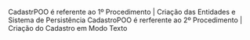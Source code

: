 CadastrPOO é referente ao 1º Procedimento | Criação das Entidades e Sistema de Persistência
CadastroPOO é rerferente ao 2º Procedimento | Criação do Cadastro em Modo Texto
